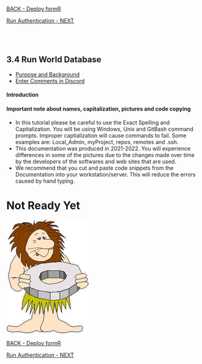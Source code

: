 
<!-- ------------------------------------------------------------------------- -->

<div class="page-back">


[BACK - Deploy formR](/formR/fr0401_Deploy-formR.md)
</div><div class="page-next">

[Run Authentication - NEXT](/formR/fr0402_Authentication.md)
</div><div style="margin-top:35px">&nbsp;</div>

<!-- ------------------------------------------------------------------------- -->


## 3.4 Run World Database <!-- {docsify-ignore} -->
- [Purpose and Background](../Setup/purposes/pfr0307_Setup-React-Apps-Ubuntu.md)
- [Enter Comments in Discord](hhttps://discord.com/channels/928752444316483585/959889244795580466)

#### Introduction


#### Important note about names, capitalization, pictures and code copying
- In this tutorial please be careful to use the Exact Spelling and Capitalization. You will be using Windows, Unix and GitBash command prompts. Improper captialization will cause commands to fail. Some examples are: Local_Admin, myProject, repos, remotes and .ssh.
- This documentation was produced in 2021-2022. You will experience differences in some of the pictures due to the changes made over time by the developers of the softwares and web sites that are used.
- We recommend that you cut and paste code snippets from the Documentation into your workstation/server. This will reduce the errors caused by hand typing.

# Not Ready Yet

![Not Ready Yet](./images/fr0000-01_not-ready.png "Not Ready Yet")

<!-- ------------------------------------------------------------------------- -->

<div class="page-back">

[BACK - Deploy formR](/formR/fr0401_Deploy-formR.md)
</div><div class="page-next">

[Run Authentication - NEXT](/formR/fr0402_Authentication.md)
</div>

<!-- ------------------------------------------------------------------------- -->